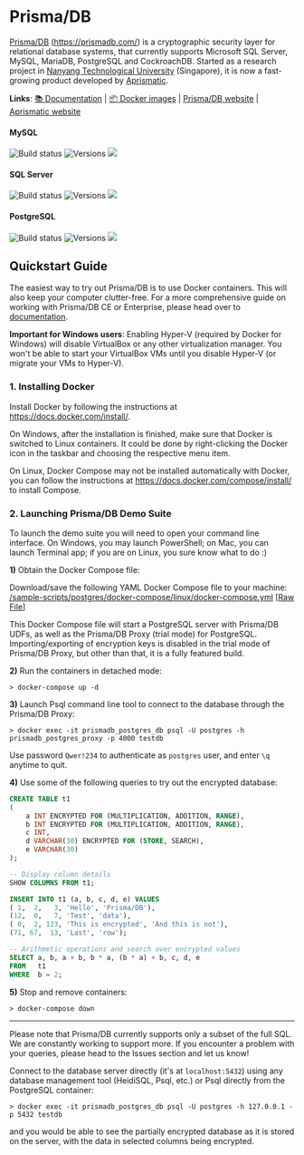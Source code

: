# Prisma/DB

[Prisma/DB](https://prismadb.com/) (https://prismadb.com/) is a cryptographic security layer for relational database systems, that currently supports Microsoft SQL Server, MySQL, MariaDB, PostgreSQL and CockroachDB.
Started as a research project in [Nanyang Technological University](http://www.ntu.edu.sg/Pages/home.aspx) (Singapore), it is now a fast-growing product developed by [Aprismatic](https://aprismatic.com).

**Links**: [📚 Documentation](https://github.com/aprismatic/prismadb/wiki)  |  [📦 Docker images](https://github.com/aprismatic/prismadb/wiki//docker-images)  |  [Prisma/DB website](https://prismadb.com/)  |  [Aprismatic website](https://aprismatic.com)

#### MySQL
![Build status](https://ci.appveyor.com/api/projects/status/rcr8urkhoefnue2i?svg=true)
![Versions](https://images.microbadger.com/badges/version/aprismatic/prismadb-proxy-mysql.svg)
[![](https://img.shields.io/docker/pulls/aprismatic/prismadb-proxy-mysql.svg)](https://hub.docker.com/r/aprismatic/prismadb-proxy-mysql)

#### SQL Server
![Build status](https://ci.appveyor.com/api/projects/status/6kkwwji6o60vm2sr?svg=true)
![Versions](https://images.microbadger.com/badges/version/aprismatic/prismadb-proxy-mssql.svg)
[![](https://img.shields.io/docker/pulls/aprismatic/prismadb-proxy-mssql.svg)](https://hub.docker.com/r/aprismatic/prismadb-proxy-mssql)

#### PostgreSQL
![Build status](https://ci.appveyor.com/api/projects/status/qeppg5rbfmh4qdri?svg=true)
![Versions](https://images.microbadger.com/badges/version/aprismatic/prismadb-proxy-postgres.svg)
[![](https://img.shields.io/docker/pulls/aprismatic/prismadb-proxy-postgres.svg)](https://hub.docker.com/r/aprismatic/prismadb-proxy-postgres)

## Quickstart Guide
The easiest way to try out Prisma/DB is to use Docker containers.
This will also keep your computer clutter-free.
For a more comprehensive guide on working with Prisma/DB CE or Enterprise, please head over to [documentation](https://github.com/aprismatic/prismadb/wiki/Getting-Started-(Proxies)).

**Important for Windows users**: Enabling Hyper-V (required by Docker for Windows) will disable VirtualBox or any other virtualization manager.
You won't be able to start your VirtualBox VMs until you disable Hyper-V (or migrate your VMs to Hyper-V).

### 1. Installing Docker
Install Docker by following the instructions at https://docs.docker.com/install/.

On Windows, after the installation is finished, make sure that Docker is switched to Linux containers.
It could be done by right-clicking the Docker icon in the taskbar and choosing the respective menu item.

On Linux, Docker Compose may not be installed automatically with Docker,
you can follow the instructions at https://docs.docker.com/compose/install/ to install Compose.

### 2. Launching Prisma/DB Demo Suite

To launch the demo suite you will need to open your command line interface. On Windows, you may launch PowerShell; on Mac, you can launch Terminal app; if you are on Linux, you sure know what to do :)

**1)** Obtain the Docker Compose file:

Download/save the following YAML Docker Compose file to your machine:
[/sample-scripts/postgres/docker-compose/linux/docker-compose.yml](https://github.com/aprismatic/prismadb/blob/master/sample-scripts/postgres/docker-compose/linux/docker-compose.yml) [[Raw File](https://raw.githubusercontent.com/aprismatic/prismadb/master/sample-scripts/postgres/docker-compose/linux/docker-compose.yml)]

This Docker Compose file will start a PostgreSQL server with Prisma/DB UDFs, as well as the Prisma/DB Proxy (trial mode) for PostgreSQL. Importing/exporting of encryption keys is disabled in the trial mode of Prisma/DB Proxy, but other than that, it is a fully featured build.

**2)** Run the containers in detached mode:

`> docker-compose up -d`

**3)** Launch Psql command line tool to connect to the database through the Prisma/DB Proxy:

`> docker exec -it prismadb_postgres_db psql -U postgres -h prismadb_postgres_proxy -p 4000 testdb`

Use password `Qwer!234` to authenticate as `postgres` user, and enter `\q` anytime to quit.

**4)** Use some of the following queries to try out the encrypted database:

```SQL
CREATE TABLE t1
(
	a INT ENCRYPTED FOR (MULTIPLICATION, ADDITION, RANGE),
	b INT ENCRYPTED FOR (MULTIPLICATION, ADDITION, RANGE),
	c INT,
	d VARCHAR(30) ENCRYPTED FOR (STORE, SEARCH),
	e VARCHAR(30)
);

-- Display column details
SHOW COLUMNS FROM t1;

INSERT INTO t1 (a, b, c, d, e) VALUES
( 1,  2,   3, 'Hello', 'Prisma/DB'),
(12,  0,   7, 'Test', 'data'),
( 0,  2, 123, 'This is encrypted', 'And this is not'),
(71, 67,  13, 'Last', 'row');

-- Arithmetic operations and search over encrypted values
SELECT a, b, a + b, b * a, (b * a) + b, c, d, e
FROM   t1
WHERE  b = 2;
```

**5)** Stop and remove containers:

`> docker-compose down`

---

Please note that Prisma/DB currently supports only a subset of the full SQL.
We are constantly working to support more.
If you encounter a problem with your queries, please head to the Issues section and let us know!

Connect to the database server directly (it's at `localhost:5432`) using any database management tool (HeidiSQL, Psql, etc.) or Psql directly from the PostgreSQL container:

`> docker exec -it prismadb_postgres_db psql -U postgres -h 127.0.0.1 -p 5432 testdb`

and you would be able to see the partially encrypted database as it is stored on the server, with the data in selected columns being encrypted.
